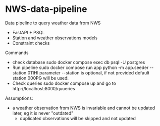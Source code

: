 # NWS-data-pipeline
Data pipeline to query weather data from NWS

- FastAPI + PSQL
- Station and weather observations models
- Constraint checks


Commands

- check database 
sudo docker compose exec db psql -U postgres
- Run pipeline
sudo docker compose run app python -m app.seeder --station 011HI
parameter --station is optional, if not provided default station 000PG will be used.
- Check queries
sudo docker compose up
and go to http://localhost:8000/quueries




Assumptions:
- a weather observation from NWS is invariable and cannot be updated later, eg it is never "outdated"
    - duplicated observations will be skipped and not updated